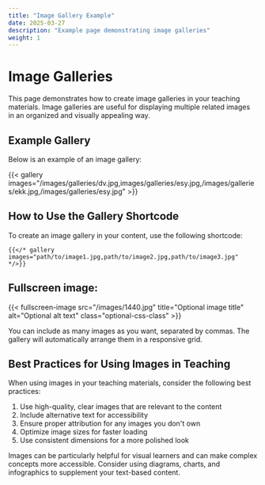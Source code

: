 ```yaml
---
title: "Image Gallery Example"
date: 2025-03-27
description: "Example page demonstrating image galleries"
weight: 1
---
```


# Image Galleries

This page demonstrates how to create image galleries in your teaching materials. Image galleries are useful for displaying multiple related images in an organized and visually appealing way.

## Example Gallery

Below is an example of an image gallery:

{{< gallery images="/images/galleries/dv.jpg,images/galleries/esy.jpg,/images/galleries/ekk.jpg,/images/galleries/esy.jpg" >}}

## How to Use the Gallery Shortcode

To create an image gallery in your content, use the following shortcode:

```
{{</* gallery images="path/to/image1.jpg,path/to/image2.jpg,path/to/image3.jpg" */>}}
```
## Fullscreen image:

{{< fullscreen-image src="/images/1440.jpg" title="Optional image title" alt="Optional alt text" class="optional-css-class" >}}

You can include as many images as you want, separated by commas. The gallery will automatically arrange them in a responsive grid.

## Best Practices for Using Images in Teaching

When using images in your teaching materials, consider the following best practices:

1. Use high-quality, clear images that are relevant to the content
2. Include alternative text for accessibility
3. Ensure proper attribution for any images you don't own
4. Optimize image sizes for faster loading
5. Use consistent dimensions for a more polished look

Images can be particularly helpful for visual learners and can make complex concepts more accessible. Consider using diagrams, charts, and infographics to supplement your text-based content.
